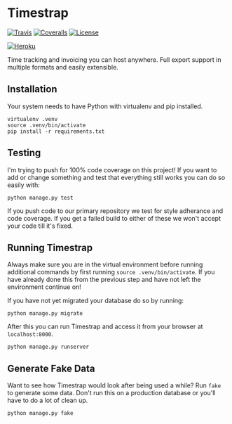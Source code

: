 Timestrap
=========

[![Travis][travis-shield]][travis-link] [![Coveralls][coveralls-shield]][coveralls-link]  [![License][license-shield]][license-link]

[![Heroku][heroku-shield]][heroku-link]

Time tracking and invoicing you can host anywhere. Full export support in
multiple formats and easily extensible.


Installation
------------

Your system needs to have Python with virtualenv and pip installed.

    virtualenv .venv
    source .venv/bin/activate
    pip install -r requirements.txt


Testing
-------

I'm trying to push for 100% code coverage on this project! If you want to add
or change something and test that everything still works you can do so easily
with:

    python manage.py test

If you push code to our primary repository we test for style adherance and code
coverage. If you get a failed build to either of these we won't accept your
code till it's fixed.


Running Timestrap
-----------------

Always make sure you are in the virtual environment before running additional
commands by first running `source .venv/bin/activate`. If you have already done
this from the previous step and have not left the environment continue on!

If you have not yet migrated your database do so by running:

    python manage.py migrate

After this you can run Timestrap and access it from your browser at
`localhost:8000`.

    python manage.py runserver


Generate Fake Data
------------------

Want to see how Timestrap would look after being used a while? Run `fake` to
generate some data. Don't run this on a production database or you'll have to
do a lot of clean up.

    python manage.py fake


[travis-shield]: https://img.shields.io/travis/overshard/timestrap.svg?style=flat-square
[travis-link]: https://travis-ci.org/overshard/timestrap
[coveralls-shield]: https://img.shields.io/coveralls/overshard/timetrap.svg?style=flat-square
[coveralls-link]: https://coveralls.io/github/overshard/timestrap
[license-shield]: https://img.shields.io/github/license/overshard/timestrap.svg?style=flat-square
[license-link]: https://github.com/overshard/timestrap/blob/master/LICENSE.md
[heroku-shield]: https://www.herokucdn.com/deploy/button.svg
[heroku-link]: https://heroku.com/deploy?template=https://github.com/overshard/timestrap
